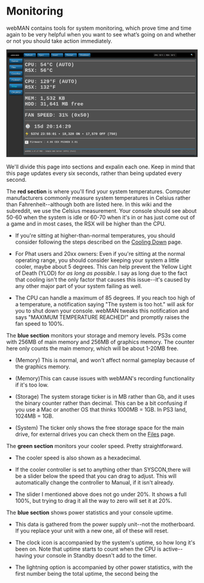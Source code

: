 # Monitoring

webMAN contains tools for system monitoring, which prove time and time again to be very helpful when you want to see what’s going on and whether or not you should take action immediately.

![](../../../../.gitbook/assets/wMAN-cpursx.png)

We'll divide this page into sections and expalin each one. Keep in mind that this page updates every six seconds, rather than being updated every second.

The **red section** is where you'll find your system temperatures. Computer manufacturers commonly measure system temperatures in Celsius rather than Fahrenheit--although both are listed here. In this wiki and the subreddit, we use the Celsius measurement.  Your console should see about 50-60 when the system is idle or 60-70 when it's in or has just come out of a game and in most cases, the RSX will be higher than the CPU. 

* If you're sitting at higher-than-normal temperatures, you should consider following the steps described on the [Cooling Down](../../../../diag-and-maintenance/fix-cooling.md) page.

* For Phat users and 20xx owners: Even if you're sitting at the normal operating range, you should consider keeping your system a little cooler, maybe about 5 degrees. This can help prevent the Yellow Light of Death (YLOD) for *as long as possible*. I say as long due to the fact that cooling isn't the only factor that causes this issue--it's caused by any other major part of your system failing as well. 

* The CPU can handle a maximum of 85 degrees. If you reach too high of a temperature, a notification saying "The system is too hot." will ask for you to shut down your console. webMAN tweaks this notification and says "MAXIMUM TEMPERATURE REACHED!" and promptly raises the fan speed to 100%.

The **blue section** monitors your storage and memory levels. PS3s come with 256MB of main memory and 256MB of graphics memory. The counter here only counts the main memory, which will be about 1-20MB free.

* (Memory) This is normal, and won't affect normal gameplay because of the graphics memory.
 
* (Memory)This can cause issues with webMAN's recording functionality if it's too low. 

* (Storage) The system storage ticker is in MB rather than Gb, and it uses the binary  counter rather than decimal. This can be a bit confusing if you use a Mac or another OS that thinks 1000MB = 1GB. In PS3 land, 1024MB = 1GB.

* (System) The ticker only shows the free storage space for the main drive, for external drives you can check them on the [Files](files.md) page.

The **green section** monitors your cooler speed. Pretty straightforward.

* The cooler speed is also shown as a hexadecimal.

* If the cooler controller is set to anything other than SYSCON,there will be a slider below the speed that you can drag to adjust. This will automatically change the controller to Manual, if it isn't already.

* The slider I mentioned above does not go under 20%. It shows a full 100%, but trying to drag it all the way to zero will set it at 20%.

The **blue section** shows power statistics and your console uptime.

* This data is gathered from the power supply unit--not the motherboard. If you replace your unit with a new one, all of these will reset.

* The clock icon is accompanied by the system's uptime, so how long it's been on. Note that uptime starts to count when the CPU is active--having your console in Standby doesn't add to the timer.

* The lightning option is accompanied by other power statistics, with the first number being the total uptime, the second being the 
